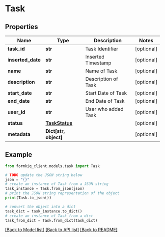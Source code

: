 # Task


## Properties

Name | Type | Description | Notes
------------ | ------------- | ------------- | -------------
**task_id** | **str** | Task Identifier | [optional] 
**inserted_date** | **str** | Inserted Timestamp | [optional] 
**name** | **str** | Name of Task | [optional] 
**description** | **str** | Description of Task | [optional] 
**start_date** | **str** | Start Date of Task | [optional] 
**end_date** | **str** | End Date of Task | [optional] 
**user_id** | **str** | User who added Task | [optional] 
**status** | [**TaskStatus**](TaskStatus.md) |  | [optional] 
**metadata** | **Dict[str, object]** |  | [optional] 

## Example

```python
from formkiq_client.models.task import Task

# TODO update the JSON string below
json = "{}"
# create an instance of Task from a JSON string
task_instance = Task.from_json(json)
# print the JSON string representation of the object
print(Task.to_json())

# convert the object into a dict
task_dict = task_instance.to_dict()
# create an instance of Task from a dict
task_from_dict = Task.from_dict(task_dict)
```
[[Back to Model list]](../README.md#documentation-for-models) [[Back to API list]](../README.md#documentation-for-api-endpoints) [[Back to README]](../README.md)


